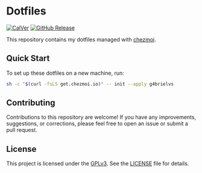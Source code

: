 # Dotfiles

[![CalVer](https://img.shields.io/badge/calver-YY.0M.MICRO-22bfda.svg)](https://calver.org)
[![GitHub Release](https://img.shields.io/github/v/release/worldbank/template)](https://github.com/g4brielvs/dotfiles/releases)

This repository contains my dotfiles managed with [chezmoi](https://www.chezmoi.io/).

## Quick Start

To set up these dotfiles on a new machine, run:

```sh
sh -c "$(curl -fsLS get.chezmoi.io)" -- init --apply g4brielvs
```

## Contributing

Contributions to this repository are welcome! If you have any improvements, suggestions, or corrections, please feel free to open an issue or submit a pull request.

## License

This project is licensed under the [GPLv3](https://www.gnu.org/licenses/gpl-3.0.en.html). See the [LICENSE](LICENSE) file for details.
